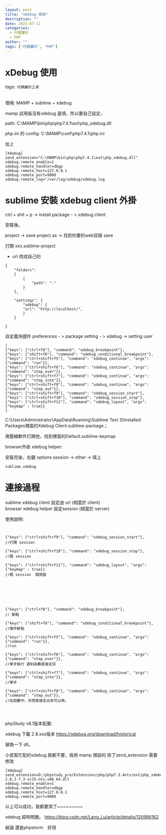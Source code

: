 ```yaml
---
layout: post
title: "xDebug 使用"
description: ""
date: 2023-07-11
categories:
  - 代碼審計
  - PHP
author: ""
tags: ['代碼審計', 'PHP']
---
```




# xDebug 使用

###### tags: `代碼審計工具`

環境:
MAMP + sublime + xdebug






mamp 試用版沒有xdebug 選項，所以要自己設定，

path:
C:\MAMP\bin\php\php7.4.1\ext\php_xdebug.dll



php.ini 的 config:
C:\MAMP\conf\php7.4.1\php.ini


加上
```
[Xdebug]
zend_extension="C:\MAMP\bin\php\php7.4.1\ext\php_xdebug.dll"
xdebug.remote_enable=1
xdebug.remote_handler=dbgp
xdebug.remote_host=127.0.0.1
xdebug.remote_port=9000
xdebug.remote_log="/var/log/xdebug/xdebug.log
```



# sublime 安裝 xdebug client 外掛

ctrl + shit + p -> install package - > xdebug client 




安裝後。

project -> save project as -> 找到你要的web目錄 save

打開 xxx.sublime-project

* url 改成自己的
```
{
	"folders":
	[
		{
			"path": "."
		}
	],

	"settings": {
		"xdebug": {
		"url": "http://localhost/",
		}
	}

}

```



自定義快捷件
preferences - > package setting - > xdebug ->  setting user


```
[
{"keys": ["ctrl+f8"], "command": "xdebug_breakpoint"},
{"keys": ["shift+f8"], "command": "xdebug_conditional_breakpoint"},
{"keys": ["ctrl+shift+f5"], "command": "xdebug_continue", "args": {"command": "run"}},
{"keys": ["ctrl+shift+f6"], "command": "xdebug_continue", "args": {"command": "step_over"}},
{"keys": ["ctrl+shift+f7"], "command": "xdebug_continue", "args": {"command": "step_into"}},
{"keys": ["ctrl+shift+f8"], "command": "xdebug_continue", "args": {"command": "step_out"}},
{"keys": ["ctrl+shift+f9"], "command": "xdebug_session_start"},
{"keys": ["ctrl+shift+f10"], "command": "xdebug_session_stop"},
{"keys": ["ctrl+shift+f11"], "command": "xdebug_layout", "args": {"keymap" : true}}
]
```



C:\Users\Administrator\AppData\Roaming\Sublime Text 3\Installed Packages裡面的Xdebug Client.sublime-package；

用壓縮軟件打開他，找到裡面的Default.sublime-keymap





browser外掛 xdebug helper:

安裝完後，右鍵 options session ->  other -> 填上

```
sublime.xdebug
```



# 連接過程
sublime xdebug client 設定過 url  (相當於 client)  
browser xdebug helper 設定session (相當於 server)





使用說明:

```


{"keys": ["ctrl+shift+f9"], "command": "xdebug_session_start"},
//打開 session 

{"keys": ["ctrl+shift+f10"], "command": "xdebug_session_stop"},
//關 session 

{"keys": ["ctrl+shift+f11"], "command": "xdebug_layout", "args": {"keymap" : true}}
//關 session  關視窗







{"keys": ["ctrl+f8"], "command": "xdebug_breakpoint"},
// 斷點

{"keys": ["shift+f8"], "command": "xdebug_conditional_breakpoint"},
//條件斷點

{"keys": ["ctrl+shift+f5"], "command": "xdebug_continue", "args": {"command": "run"}},
//run

{"keys": ["ctrl+shift+f6"], "command": "xdebug_continue", "args": {"command": "step_over"}},
//單步執行 遇到函數直接走完

{"keys": ["ctrl+shift+f7"], "command": "xdebug_continue", "args": {"command": "step_into"}},
//單步

{"keys": ["ctrl+shift+f8"], "command": "xdebug_continue", "args": {"command": "step_out"}},
//在函數中，你想直接走出來可以用。




```




phpStudy v8.1版本配置:






xdebug 下載 2.8.xxx版本
https://xdebug.org/download/historical

替換一下 dll。



小皮幫忙配的xdebug 我都不要，我用 mamp 預設的 除了zend_extension 需要修改
```
[Xdebug]
zend_extension=D:/phpstudy_pro/Extensions/php/php7.3.4nts/ext/php_xdebug-2.8.1-7.3-vc15-nts-x86_64.dll
xdebug.remote_enable=1
xdebug.remote_handler=dbgp
xdebug.remote_host=127.0.0.1
xdebug.remote_port=9000
```


以上可以成功，我都要哭了~~~~~~~~~







xdebug 超時問題。
https://blog.csdn.net/Lang_Lu/article/details/120986162




結論 還是phpstorm　好用